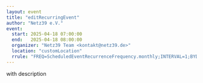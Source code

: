 ```yaml
---
layout: event
title: "editRecurringEvent"
author: "Netz39 e.V." 
event:
  start: 2025-04-18 07:00:00 
  end:   2025-04-18 08:00:00 
  organizer: "Netz39 Team <kontakt@netz39.de>" 
  location: "customLocation"
  rrule: "FREQ=ScheduledEventRecurrenceFrequency.monthly;INTERVAL=1;BYDAY=3FR"
---
```

<!-- event imported from discord manual changes may be overwritten -->
with description